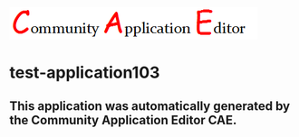 ![CAE](https://github.com/cae-test/CAE-Deployment-Temp/blob/master/img/logo.png)  

test-application103
===================


This application was automatically generated by the Community Application Editor CAE.  
---------------
